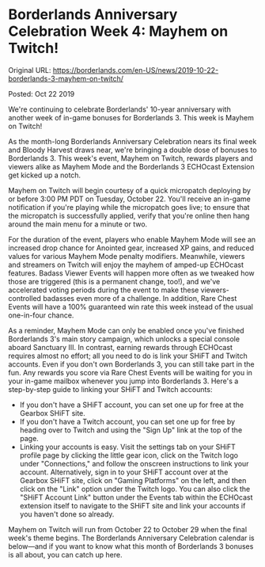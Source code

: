 Borderlands Anniversary Celebration Week 4: Mayhem on Twitch!
=============================================================

Original URL: https://borderlands.com/en-US/news/2019-10-22-borderlands-3-mayhem-on-twitch/

Posted: Oct 22 2019

We're continuing to celebrate Borderlands' 10-year anniversary with another week of in-game bonuses for Borderlands 3. This week is Mayhem on Twitch!

As the month-long Borderlands Anniversary Celebration nears its final week and Bloody Harvest draws near, we're bringing a double dose of bonuses to Borderlands 3. This week's event, Mayhem on Twitch, rewards players and viewers alike as Mayhem Mode and the Borderlands 3 ECHOcast Extension get kicked up a notch.

Mayhem on Twitch will begin courtesy of a quick micropatch deploying by or before 3:00 PM PDT on Tuesday, October 22. You'll receive an in-game notification if you're playing while the micropatch goes live; to ensure that the micropatch is successfully applied, verify that you're online then hang around the main menu for a minute or two.

For the duration of the event, players who enable Mayhem Mode will see an increased drop chance for Anointed gear, increased XP gains, and reduced values for various Mayhem Mode penalty modifiers. Meanwhile, viewers and streamers on Twitch will enjoy the mayhem of amped-up ECHOcast features. Badass Viewer Events will happen more often as we tweaked how those are triggered (this is a permanent change, too!), and we've accelerated voting periods during the event to make these viewers-controlled badasses even more of a challenge. In addition, Rare Chest Events will have a 100% guaranteed win rate this week instead of the usual one-in-four chance.

As a reminder, Mayhem Mode can only be enabled once you've finished Borderlands 3's main story campaign, which unlocks a special console aboard Sanctuary III. In contrast, earning rewards through ECHOcast requires almost no effort; all you need to do is link your SHiFT and Twitch accounts. Even if you don't own Borderlands 3, you can still take part in the fun. Any rewards you score via Rare Chest Events will be waiting for you in your in-game mailbox whenever you jump into Borderlands 3. Here's a step-by-step guide to linking your SHiFT and Twitch accounts:

- If you don't have a SHiFT account, you can set one up for free at the Gearbox SHiFT site.
- If you don't have a Twitch account, you can set one up for free by heading over to Twitch and using the "Sign Up" link at the top of the page.
- Linking your accounts is easy. Visit the settings tab on your SHiFT profile page by clicking the little gear icon, click on the Twitch logo under "Connections," and follow the onscreen instructions to link your account. Alternatively, sign in to your SHiFT account over at the Gearbox SHiFT site, click on "Gaming Platforms" on the left, and then click on the "Link" option under the Twitch logo. You can also click the "SHiFT Account Link" button under the Events tab within the ECHOcast extension itself to navigate to the SHiFT site and link your accounts if you haven't done so already.

Mayhem on Twitch will run from October 22 to October 29 when the final week's theme begins. The Borderlands Anniversary Celebration calendar is below—and if you want to know what this month of Borderlands 3 bonuses is all about, you can catch up here.

